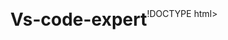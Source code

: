 # Vs-code-expert
!DOCTYPE html>
<html lang="en">
<head>
    <meta charset="UTF-8">
    <meta name="viewport" content="width=device-width, initial-scale=1.0">
    <title>Color Picker</title>
    <style>
        body {
            display: flex;
            justify-content: center;
            align-items: center;
            height: 100vh;
